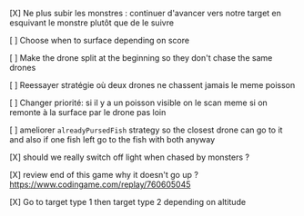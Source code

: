 [X] Ne plus subir les monstres : continuer d'avancer vers notre target en esquivant le monstre plutôt que de le suivre

[ ] Choose when to surface depending on score

[ ] Make the drone split at the beginning so they don't chase the same drones

[ ] Reessayer stratégie où deux drones ne chassent jamais le meme poisson

[ ] Changer priorité: si il y a un poisson visible on le scan meme si on remonte à la surface par le drone pas loin

[ ] ameliorer `alreadyPursedFish` strategy so the closest drone can go to it and also if one fish left go to the fish with both anyway

[X] should we really switch off light when chased by monsters ?

[X] review end of this game why it doesn't go up ? https://www.codingame.com/replay/760605045

[X] Go to target type 1 then target type 2 depending on altitude